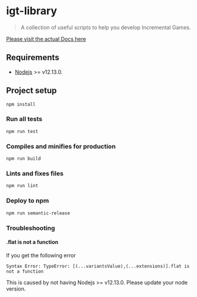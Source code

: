 # igt-library
> A collection of useful scripts to help you develop Incremental Games.

[Please visit the actual Docs here](https://123ishatest.github.io/igt-docs)

## Requirements
- [Nodejs](https://nodejs.org/en/) >= v12.13.0.

## Project setup
```
npm install
```

### Run all tests
```
npm run test
```

### Compiles and minifies for production
```
npm run build
```

### Lints and fixes files
```
npm run lint
```

### Deploy to npm
```
npm run semantic-release
```

### Troubleshooting

#### .flat is not a function
If you get the following error
```
Syntax Error: TypeError: [(...variantsValue),(...extensions)].flat is not a function
```
This is caused by not having Nodejs >= v12.13.0. Please update your node version.
